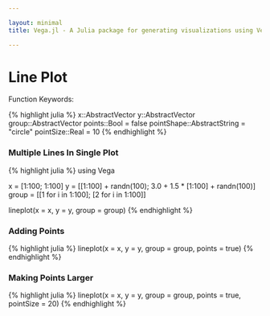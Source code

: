 ```yaml
---

layout: minimal
title: Vega.jl - A Julia package for generating visualizations using Vega

---
```


# Line Plot

Function Keywords:

{% highlight julia %}
x::AbstractVector
y::AbstractVector
group::AbstractVector
points::Bool = false
pointShape::AbstractString = "circle"
pointSize::Real = 10
{% endhighlight %}

### Multiple Lines In Single Plot
{% highlight julia %}
using Vega

x = [1:100; 1:100]
y = [[1:100] + randn(100); 3.0 + 1.5 * [1:100] + randn(100)]
group = [[1 for i in 1:100]; [2 for i in 1:100]]

lineplot(x = x, y = y, group = group)
{% endhighlight %}

<div id="lineplot"></div>
<script type="text/javascript">
parse("lineplot",
    {"name":"lineplot","height":450,"padding":"auto","marks":[{"marks":[{"properties":{"enter":{"stroke":{"field":"group","scale":"group"},"x":{"field":"x","scale":"x"},"strokeWidth":{"value":2},"y":{"field":"y","scale":"y"}}},"type":"line"}],"from":{"data":"table","transform":[{"groupby":["group"],"type":"facet"}]},"type":"group"}],"axes":[{"properties":{"title":{"fontSize":{"value":14}}},"title":"x","type":"x","scale":"x"},{"titleOffset":40,"properties":{"title":{"fontSize":{"value":14}}},"title":"y","type":"y","scale":"y"}],"data":[{"name":"table","values":[{"x":1,"y2":0,"group":1,"y":-0.21321369986580918},{"x":2,"y2":0,"group":1,"y":1.3985070732602853},{"x":3,"y2":0,"group":1,"y":2.8315969128222176},{"x":4,"y2":0,"group":1,"y":5.10847552856312},{"x":5,"y2":0,"group":1,"y":5.797644115914002},{"x":6,"y2":0,"group":1,"y":5.914610430797741},{"x":7,"y2":0,"group":1,"y":6.358133569529957},{"x":8,"y2":0,"group":1,"y":8.724427862853243},{"x":9,"y2":0,"group":1,"y":8.348623156839507},{"x":10,"y2":0,"group":1,"y":9.688147067106232},{"x":11,"y2":0,"group":1,"y":10.06112602165281},{"x":12,"y2":0,"group":1,"y":12.407836524004129},{"x":13,"y2":0,"group":1,"y":12.166519018329044},{"x":14,"y2":0,"group":1,"y":13.732125499038986},{"x":15,"y2":0,"group":1,"y":14.733586123242661},{"x":16,"y2":0,"group":1,"y":14.488612805533847},{"x":17,"y2":0,"group":1,"y":17.516473995333012},{"x":18,"y2":0,"group":1,"y":18.251977860211433},{"x":19,"y2":0,"group":1,"y":18.15792770870133},{"x":20,"y2":0,"group":1,"y":21.04063141312778},{"x":21,"y2":0,"group":1,"y":21.812152189304243},{"x":22,"y2":0,"group":1,"y":21.808301374717583},{"x":23,"y2":0,"group":1,"y":22.722977307050957},{"x":24,"y2":0,"group":1,"y":24.081096920490943},{"x":25,"y2":0,"group":1,"y":26.859041975538684},{"x":26,"y2":0,"group":1,"y":25.162163164847215},{"x":27,"y2":0,"group":1,"y":26.571685780072542},{"x":28,"y2":0,"group":1,"y":28.721574341634167},{"x":29,"y2":0,"group":1,"y":29.894064600438004},{"x":30,"y2":0,"group":1,"y":31.965721152914448},{"x":31,"y2":0,"group":1,"y":31.070567235019375},{"x":32,"y2":0,"group":1,"y":32.305612978826574},{"x":33,"y2":0,"group":1,"y":32.46357128268016},{"x":34,"y2":0,"group":1,"y":35.226342922540006},{"x":35,"y2":0,"group":1,"y":35.348539381967065},{"x":36,"y2":0,"group":1,"y":36.649149265710896},{"x":37,"y2":0,"group":1,"y":36.561535257826435},{"x":38,"y2":0,"group":1,"y":38.83016849547384},{"x":39,"y2":0,"group":1,"y":37.88531526555204},{"x":40,"y2":0,"group":1,"y":41.953830739664824},{"x":41,"y2":0,"group":1,"y":40.6704309868311},{"x":42,"y2":0,"group":1,"y":43.90959115734531},{"x":43,"y2":0,"group":1,"y":43.41137075670251},{"x":44,"y2":0,"group":1,"y":43.439708012187154},{"x":45,"y2":0,"group":1,"y":44.973493872253364},{"x":46,"y2":0,"group":1,"y":46.73305937810806},{"x":47,"y2":0,"group":1,"y":44.524780522197915},{"x":48,"y2":0,"group":1,"y":48.53010059957868},{"x":49,"y2":0,"group":1,"y":49.86780586391065},{"x":50,"y2":0,"group":1,"y":49.01557973572676},{"x":51,"y2":0,"group":1,"y":51.06983350683799},{"x":52,"y2":0,"group":1,"y":51.05888914249255},{"x":53,"y2":0,"group":1,"y":52.5115001831221},{"x":54,"y2":0,"group":1,"y":53.97393201664967},{"x":55,"y2":0,"group":1,"y":53.66053030674649},{"x":56,"y2":0,"group":1,"y":56.81971516458666},{"x":57,"y2":0,"group":1,"y":56.54959472971153},{"x":58,"y2":0,"group":1,"y":59.65139846648794},{"x":59,"y2":0,"group":1,"y":60.91139767808923},{"x":60,"y2":0,"group":1,"y":58.94542235843979},{"x":61,"y2":0,"group":1,"y":61.337909839945034},{"x":62,"y2":0,"group":1,"y":62.0909948309055},{"x":63,"y2":0,"group":1,"y":62.93246429097792},{"x":64,"y2":0,"group":1,"y":64.71022829267858},{"x":65,"y2":0,"group":1,"y":66.83522495852513},{"x":66,"y2":0,"group":1,"y":66.32649430944169},{"x":67,"y2":0,"group":1,"y":66.31951475210055},{"x":68,"y2":0,"group":1,"y":68.59769112425644},{"x":69,"y2":0,"group":1,"y":71.24129489433732},{"x":70,"y2":0,"group":1,"y":69.99823432374605},{"x":71,"y2":0,"group":1,"y":71.11322741154369},{"x":72,"y2":0,"group":1,"y":71.05344626161155},{"x":73,"y2":0,"group":1,"y":74.85440091977581},{"x":74,"y2":0,"group":1,"y":75.55317648562344},{"x":75,"y2":0,"group":1,"y":75.45503129141386},{"x":76,"y2":0,"group":1,"y":76.0223616001447},{"x":77,"y2":0,"group":1,"y":74.92783509731498},{"x":78,"y2":0,"group":1,"y":78.43358351371874},{"x":79,"y2":0,"group":1,"y":78.42153512627573},{"x":80,"y2":0,"group":1,"y":81.0553229766386},{"x":81,"y2":0,"group":1,"y":80.92601877652054},{"x":82,"y2":0,"group":1,"y":83.42152175231054},{"x":83,"y2":0,"group":1,"y":83.14269072793677},{"x":84,"y2":0,"group":1,"y":82.66049263182241},{"x":85,"y2":0,"group":1,"y":84.1226306401764},{"x":86,"y2":0,"group":1,"y":86.3227262400373},{"x":87,"y2":0,"group":1,"y":86.91795276393403},{"x":88,"y2":0,"group":1,"y":86.9567853292563},{"x":89,"y2":0,"group":1,"y":87.57613065700745},{"x":90,"y2":0,"group":1,"y":91.01575331700467},{"x":91,"y2":0,"group":1,"y":90.2519113725953},{"x":92,"y2":0,"group":1,"y":91.17616274054065},{"x":93,"y2":0,"group":1,"y":94.92983067686791},{"x":94,"y2":0,"group":1,"y":94.46040371685923},{"x":95,"y2":0,"group":1,"y":94.36177173493158},{"x":96,"y2":0,"group":1,"y":95.18760778064903},{"x":97,"y2":0,"group":1,"y":97.69778288965564},{"x":98,"y2":0,"group":1,"y":98.42700274410771},{"x":99,"y2":0,"group":1,"y":98.46411758202628},{"x":100,"y2":0,"group":1,"y":99.99237690251375},{"x":1,"y2":0,"group":2,"y":3.9685809095608855},{"x":2,"y2":0,"group":2,"y":6.149192141676936},{"x":3,"y2":0,"group":2,"y":8.593510164930834},{"x":4,"y2":0,"group":2,"y":9.98002741794392},{"x":5,"y2":0,"group":2,"y":11.451741017455385},{"x":6,"y2":0,"group":2,"y":10.779480801437428},{"x":7,"y2":0,"group":2,"y":12.673383443036764},{"x":8,"y2":0,"group":2,"y":15.779652415816079},{"x":9,"y2":0,"group":2,"y":16.07431024737684},{"x":10,"y2":0,"group":2,"y":19.718430791034823},{"x":11,"y2":0,"group":2,"y":18.44486731156199},{"x":12,"y2":0,"group":2,"y":20.36963341907325},{"x":13,"y2":0,"group":2,"y":21.538324403291618},{"x":14,"y2":0,"group":2,"y":24.216897481249482},{"x":15,"y2":0,"group":2,"y":25.44331378078537},{"x":16,"y2":0,"group":2,"y":28.17716062504715},{"x":17,"y2":0,"group":2,"y":29.324767259984746},{"x":18,"y2":0,"group":2,"y":28.590212431477553},{"x":19,"y2":0,"group":2,"y":33.647350741958796},{"x":20,"y2":0,"group":2,"y":31.94460195122258},{"x":21,"y2":0,"group":2,"y":32.10993058176156},{"x":22,"y2":0,"group":2,"y":37.176152378517315},{"x":23,"y2":0,"group":2,"y":37.107742736814956},{"x":24,"y2":0,"group":2,"y":39.40000330874773},{"x":25,"y2":0,"group":2,"y":40.669962925596174},{"x":26,"y2":0,"group":2,"y":42.08993134457572},{"x":27,"y2":0,"group":2,"y":44.30713225843759},{"x":28,"y2":0,"group":2,"y":42.288610524025245},{"x":29,"y2":0,"group":2,"y":48.53422810409889},{"x":30,"y2":0,"group":2,"y":48.990086221864914},{"x":31,"y2":0,"group":2,"y":49.43089313321655},{"x":32,"y2":0,"group":2,"y":52.70011370097463},{"x":33,"y2":0,"group":2,"y":51.59397651674797},{"x":34,"y2":0,"group":2,"y":53.325677936525764},{"x":35,"y2":0,"group":2,"y":55.8915802885221},{"x":36,"y2":0,"group":2,"y":56.70748947211033},{"x":37,"y2":0,"group":2,"y":58.749497717585434},{"x":38,"y2":0,"group":2,"y":59.527144181456336},{"x":39,"y2":0,"group":2,"y":60.348222325162354},{"x":40,"y2":0,"group":2,"y":63.54229414658719},{"x":41,"y2":0,"group":2,"y":64.67848723143688},{"x":42,"y2":0,"group":2,"y":64.92756798228612},{"x":43,"y2":0,"group":2,"y":67.76726519535438},{"x":44,"y2":0,"group":2,"y":71.21237589264443},{"x":45,"y2":0,"group":2,"y":69.77569015550937},{"x":46,"y2":0,"group":2,"y":73.1012721388432},{"x":47,"y2":0,"group":2,"y":73.59417127368785},{"x":48,"y2":0,"group":2,"y":75.84215611638032},{"x":49,"y2":0,"group":2,"y":76.73475947093556},{"x":50,"y2":0,"group":2,"y":77.46857405209},{"x":51,"y2":0,"group":2,"y":79.9144765767943},{"x":52,"y2":0,"group":2,"y":82.08105451776464},{"x":53,"y2":0,"group":2,"y":81.14068541228696},{"x":54,"y2":0,"group":2,"y":83.0548092512663},{"x":55,"y2":0,"group":2,"y":83.18705331674356},{"x":56,"y2":0,"group":2,"y":86.6682304790251},{"x":57,"y2":0,"group":2,"y":89.35823774633533},{"x":58,"y2":0,"group":2,"y":88.81169496810575},{"x":59,"y2":0,"group":2,"y":91.29064909938221},{"x":60,"y2":0,"group":2,"y":95.16679912340854},{"x":61,"y2":0,"group":2,"y":94.64503334447201},{"x":62,"y2":0,"group":2,"y":95.91747999563408},{"x":63,"y2":0,"group":2,"y":97.92024281683334},{"x":64,"y2":0,"group":2,"y":99.20470318694356},{"x":65,"y2":0,"group":2,"y":102.1070866223268},{"x":66,"y2":0,"group":2,"y":100.91658655349063},{"x":67,"y2":0,"group":2,"y":104.70489423099393},{"x":68,"y2":0,"group":2,"y":103.361897018721},{"x":69,"y2":0,"group":2,"y":105.24580823943818},{"x":70,"y2":0,"group":2,"y":106.76836951385988},{"x":71,"y2":0,"group":2,"y":110.06286156236393},{"x":72,"y2":0,"group":2,"y":109.88685994626938},{"x":73,"y2":0,"group":2,"y":112.55098178782217},{"x":74,"y2":0,"group":2,"y":114.07303570647427},{"x":75,"y2":0,"group":2,"y":113.55428122965438},{"x":76,"y2":0,"group":2,"y":116.83012081628749},{"x":77,"y2":0,"group":2,"y":119.12410650710446},{"x":78,"y2":0,"group":2,"y":118.93813378644354},{"x":79,"y2":0,"group":2,"y":120.17540213210881},{"x":80,"y2":0,"group":2,"y":124.40636982141221},{"x":81,"y2":0,"group":2,"y":124.44990914337959},{"x":82,"y2":0,"group":2,"y":124.88115555001386},{"x":83,"y2":0,"group":2,"y":124.88515959908439},{"x":84,"y2":0,"group":2,"y":128.98540062176556},{"x":85,"y2":0,"group":2,"y":129.89088154610207},{"x":86,"y2":0,"group":2,"y":133.02668234574597},{"x":87,"y2":0,"group":2,"y":133.94745458144092},{"x":88,"y2":0,"group":2,"y":134.42659505555756},{"x":89,"y2":0,"group":2,"y":134.9094695238586},{"x":90,"y2":0,"group":2,"y":138.85635910791504},{"x":91,"y2":0,"group":2,"y":138.13986278789577},{"x":92,"y2":0,"group":2,"y":142.05487993405137},{"x":93,"y2":0,"group":2,"y":141.16082214190453},{"x":94,"y2":0,"group":2,"y":143.40996538818},{"x":95,"y2":0,"group":2,"y":146.4727249582702},{"x":96,"y2":0,"group":2,"y":145.1238504449773},{"x":97,"y2":0,"group":2,"y":149.26984625418515},{"x":98,"y2":0,"group":2,"y":150.52203209488368},{"x":99,"y2":0,"group":2,"y":151.3308497817558},{"x":100,"y2":0,"group":2,"y":153.52865134160825}]}],"scales":[{"name":"x","range":"width","domain":{"data":"table","field":"x"},"type":"linear"},{"name":"y","range":"height","domain":{"data":"table","field":"y"},"type":"linear"},{"name":"group","range":["rgb(166,206,227)","rgb( 31,120,180)","rgb(178,223,138)","rgb( 51,160, 44)","rgb(251,154,153)","rgb(227, 26, 28)","rgb(253,191,111)","rgb(255,127,  0)","rgb(202,178,214)","rgb(106, 61,154)","rgb(255,255,153)","rgb(177, 89, 40)"],"domain":{"data":"table","field":"group"},"type":"ordinal"}],"width":450,"legends":[{"title":"Group","fill":"group"}]}

	);
</script>

### Adding Points
{% highlight julia %}
lineplot(x = x, y = y, group = group, points = true)
{% endhighlight %}

<div id="lineplot2"></div>
<script type="text/javascript">
parse("lineplot2",
    {"name":"lineplot","height":450,"padding":"auto","marks":[{"marks":[{"properties":{"enter":{"stroke":{"field":"group","scale":"group"},"x":{"field":"x","scale":"x"},"strokeWidth":{"value":2},"y":{"field":"y","scale":"y"}}},"type":"line"},{"properties":{"enter":{"shape":{"value":"circle"},"stroke":{"field":"group","scale":"group"},"x":{"field":"x","scale":"x"},"strokeWidth":{"value":2},"size":{"value":10},"y":{"field":"y","scale":"y"}}},"type":"symbol"}],"from":{"data":"table","transform":[{"groupby":["group"],"type":"facet"}]},"type":"group"}],"axes":[{"properties":{"title":{"fontSize":{"value":14}}},"title":"x","type":"x","scale":"x"},{"titleOffset":40,"properties":{"title":{"fontSize":{"value":14}}},"title":"y","type":"y","scale":"y"}],"data":[{"name":"table","values":[{"x":1,"y2":0,"group":1,"y":-0.21321369986580918},{"x":2,"y2":0,"group":1,"y":1.3985070732602853},{"x":3,"y2":0,"group":1,"y":2.8315969128222176},{"x":4,"y2":0,"group":1,"y":5.10847552856312},{"x":5,"y2":0,"group":1,"y":5.797644115914002},{"x":6,"y2":0,"group":1,"y":5.914610430797741},{"x":7,"y2":0,"group":1,"y":6.358133569529957},{"x":8,"y2":0,"group":1,"y":8.724427862853243},{"x":9,"y2":0,"group":1,"y":8.348623156839507},{"x":10,"y2":0,"group":1,"y":9.688147067106232},{"x":11,"y2":0,"group":1,"y":10.06112602165281},{"x":12,"y2":0,"group":1,"y":12.407836524004129},{"x":13,"y2":0,"group":1,"y":12.166519018329044},{"x":14,"y2":0,"group":1,"y":13.732125499038986},{"x":15,"y2":0,"group":1,"y":14.733586123242661},{"x":16,"y2":0,"group":1,"y":14.488612805533847},{"x":17,"y2":0,"group":1,"y":17.516473995333012},{"x":18,"y2":0,"group":1,"y":18.251977860211433},{"x":19,"y2":0,"group":1,"y":18.15792770870133},{"x":20,"y2":0,"group":1,"y":21.04063141312778},{"x":21,"y2":0,"group":1,"y":21.812152189304243},{"x":22,"y2":0,"group":1,"y":21.808301374717583},{"x":23,"y2":0,"group":1,"y":22.722977307050957},{"x":24,"y2":0,"group":1,"y":24.081096920490943},{"x":25,"y2":0,"group":1,"y":26.859041975538684},{"x":26,"y2":0,"group":1,"y":25.162163164847215},{"x":27,"y2":0,"group":1,"y":26.571685780072542},{"x":28,"y2":0,"group":1,"y":28.721574341634167},{"x":29,"y2":0,"group":1,"y":29.894064600438004},{"x":30,"y2":0,"group":1,"y":31.965721152914448},{"x":31,"y2":0,"group":1,"y":31.070567235019375},{"x":32,"y2":0,"group":1,"y":32.305612978826574},{"x":33,"y2":0,"group":1,"y":32.46357128268016},{"x":34,"y2":0,"group":1,"y":35.226342922540006},{"x":35,"y2":0,"group":1,"y":35.348539381967065},{"x":36,"y2":0,"group":1,"y":36.649149265710896},{"x":37,"y2":0,"group":1,"y":36.561535257826435},{"x":38,"y2":0,"group":1,"y":38.83016849547384},{"x":39,"y2":0,"group":1,"y":37.88531526555204},{"x":40,"y2":0,"group":1,"y":41.953830739664824},{"x":41,"y2":0,"group":1,"y":40.6704309868311},{"x":42,"y2":0,"group":1,"y":43.90959115734531},{"x":43,"y2":0,"group":1,"y":43.41137075670251},{"x":44,"y2":0,"group":1,"y":43.439708012187154},{"x":45,"y2":0,"group":1,"y":44.973493872253364},{"x":46,"y2":0,"group":1,"y":46.73305937810806},{"x":47,"y2":0,"group":1,"y":44.524780522197915},{"x":48,"y2":0,"group":1,"y":48.53010059957868},{"x":49,"y2":0,"group":1,"y":49.86780586391065},{"x":50,"y2":0,"group":1,"y":49.01557973572676},{"x":51,"y2":0,"group":1,"y":51.06983350683799},{"x":52,"y2":0,"group":1,"y":51.05888914249255},{"x":53,"y2":0,"group":1,"y":52.5115001831221},{"x":54,"y2":0,"group":1,"y":53.97393201664967},{"x":55,"y2":0,"group":1,"y":53.66053030674649},{"x":56,"y2":0,"group":1,"y":56.81971516458666},{"x":57,"y2":0,"group":1,"y":56.54959472971153},{"x":58,"y2":0,"group":1,"y":59.65139846648794},{"x":59,"y2":0,"group":1,"y":60.91139767808923},{"x":60,"y2":0,"group":1,"y":58.94542235843979},{"x":61,"y2":0,"group":1,"y":61.337909839945034},{"x":62,"y2":0,"group":1,"y":62.0909948309055},{"x":63,"y2":0,"group":1,"y":62.93246429097792},{"x":64,"y2":0,"group":1,"y":64.71022829267858},{"x":65,"y2":0,"group":1,"y":66.83522495852513},{"x":66,"y2":0,"group":1,"y":66.32649430944169},{"x":67,"y2":0,"group":1,"y":66.31951475210055},{"x":68,"y2":0,"group":1,"y":68.59769112425644},{"x":69,"y2":0,"group":1,"y":71.24129489433732},{"x":70,"y2":0,"group":1,"y":69.99823432374605},{"x":71,"y2":0,"group":1,"y":71.11322741154369},{"x":72,"y2":0,"group":1,"y":71.05344626161155},{"x":73,"y2":0,"group":1,"y":74.85440091977581},{"x":74,"y2":0,"group":1,"y":75.55317648562344},{"x":75,"y2":0,"group":1,"y":75.45503129141386},{"x":76,"y2":0,"group":1,"y":76.0223616001447},{"x":77,"y2":0,"group":1,"y":74.92783509731498},{"x":78,"y2":0,"group":1,"y":78.43358351371874},{"x":79,"y2":0,"group":1,"y":78.42153512627573},{"x":80,"y2":0,"group":1,"y":81.0553229766386},{"x":81,"y2":0,"group":1,"y":80.92601877652054},{"x":82,"y2":0,"group":1,"y":83.42152175231054},{"x":83,"y2":0,"group":1,"y":83.14269072793677},{"x":84,"y2":0,"group":1,"y":82.66049263182241},{"x":85,"y2":0,"group":1,"y":84.1226306401764},{"x":86,"y2":0,"group":1,"y":86.3227262400373},{"x":87,"y2":0,"group":1,"y":86.91795276393403},{"x":88,"y2":0,"group":1,"y":86.9567853292563},{"x":89,"y2":0,"group":1,"y":87.57613065700745},{"x":90,"y2":0,"group":1,"y":91.01575331700467},{"x":91,"y2":0,"group":1,"y":90.2519113725953},{"x":92,"y2":0,"group":1,"y":91.17616274054065},{"x":93,"y2":0,"group":1,"y":94.92983067686791},{"x":94,"y2":0,"group":1,"y":94.46040371685923},{"x":95,"y2":0,"group":1,"y":94.36177173493158},{"x":96,"y2":0,"group":1,"y":95.18760778064903},{"x":97,"y2":0,"group":1,"y":97.69778288965564},{"x":98,"y2":0,"group":1,"y":98.42700274410771},{"x":99,"y2":0,"group":1,"y":98.46411758202628},{"x":100,"y2":0,"group":1,"y":99.99237690251375},{"x":1,"y2":0,"group":2,"y":3.9685809095608855},{"x":2,"y2":0,"group":2,"y":6.149192141676936},{"x":3,"y2":0,"group":2,"y":8.593510164930834},{"x":4,"y2":0,"group":2,"y":9.98002741794392},{"x":5,"y2":0,"group":2,"y":11.451741017455385},{"x":6,"y2":0,"group":2,"y":10.779480801437428},{"x":7,"y2":0,"group":2,"y":12.673383443036764},{"x":8,"y2":0,"group":2,"y":15.779652415816079},{"x":9,"y2":0,"group":2,"y":16.07431024737684},{"x":10,"y2":0,"group":2,"y":19.718430791034823},{"x":11,"y2":0,"group":2,"y":18.44486731156199},{"x":12,"y2":0,"group":2,"y":20.36963341907325},{"x":13,"y2":0,"group":2,"y":21.538324403291618},{"x":14,"y2":0,"group":2,"y":24.216897481249482},{"x":15,"y2":0,"group":2,"y":25.44331378078537},{"x":16,"y2":0,"group":2,"y":28.17716062504715},{"x":17,"y2":0,"group":2,"y":29.324767259984746},{"x":18,"y2":0,"group":2,"y":28.590212431477553},{"x":19,"y2":0,"group":2,"y":33.647350741958796},{"x":20,"y2":0,"group":2,"y":31.94460195122258},{"x":21,"y2":0,"group":2,"y":32.10993058176156},{"x":22,"y2":0,"group":2,"y":37.176152378517315},{"x":23,"y2":0,"group":2,"y":37.107742736814956},{"x":24,"y2":0,"group":2,"y":39.40000330874773},{"x":25,"y2":0,"group":2,"y":40.669962925596174},{"x":26,"y2":0,"group":2,"y":42.08993134457572},{"x":27,"y2":0,"group":2,"y":44.30713225843759},{"x":28,"y2":0,"group":2,"y":42.288610524025245},{"x":29,"y2":0,"group":2,"y":48.53422810409889},{"x":30,"y2":0,"group":2,"y":48.990086221864914},{"x":31,"y2":0,"group":2,"y":49.43089313321655},{"x":32,"y2":0,"group":2,"y":52.70011370097463},{"x":33,"y2":0,"group":2,"y":51.59397651674797},{"x":34,"y2":0,"group":2,"y":53.325677936525764},{"x":35,"y2":0,"group":2,"y":55.8915802885221},{"x":36,"y2":0,"group":2,"y":56.70748947211033},{"x":37,"y2":0,"group":2,"y":58.749497717585434},{"x":38,"y2":0,"group":2,"y":59.527144181456336},{"x":39,"y2":0,"group":2,"y":60.348222325162354},{"x":40,"y2":0,"group":2,"y":63.54229414658719},{"x":41,"y2":0,"group":2,"y":64.67848723143688},{"x":42,"y2":0,"group":2,"y":64.92756798228612},{"x":43,"y2":0,"group":2,"y":67.76726519535438},{"x":44,"y2":0,"group":2,"y":71.21237589264443},{"x":45,"y2":0,"group":2,"y":69.77569015550937},{"x":46,"y2":0,"group":2,"y":73.1012721388432},{"x":47,"y2":0,"group":2,"y":73.59417127368785},{"x":48,"y2":0,"group":2,"y":75.84215611638032},{"x":49,"y2":0,"group":2,"y":76.73475947093556},{"x":50,"y2":0,"group":2,"y":77.46857405209},{"x":51,"y2":0,"group":2,"y":79.9144765767943},{"x":52,"y2":0,"group":2,"y":82.08105451776464},{"x":53,"y2":0,"group":2,"y":81.14068541228696},{"x":54,"y2":0,"group":2,"y":83.0548092512663},{"x":55,"y2":0,"group":2,"y":83.18705331674356},{"x":56,"y2":0,"group":2,"y":86.6682304790251},{"x":57,"y2":0,"group":2,"y":89.35823774633533},{"x":58,"y2":0,"group":2,"y":88.81169496810575},{"x":59,"y2":0,"group":2,"y":91.29064909938221},{"x":60,"y2":0,"group":2,"y":95.16679912340854},{"x":61,"y2":0,"group":2,"y":94.64503334447201},{"x":62,"y2":0,"group":2,"y":95.91747999563408},{"x":63,"y2":0,"group":2,"y":97.92024281683334},{"x":64,"y2":0,"group":2,"y":99.20470318694356},{"x":65,"y2":0,"group":2,"y":102.1070866223268},{"x":66,"y2":0,"group":2,"y":100.91658655349063},{"x":67,"y2":0,"group":2,"y":104.70489423099393},{"x":68,"y2":0,"group":2,"y":103.361897018721},{"x":69,"y2":0,"group":2,"y":105.24580823943818},{"x":70,"y2":0,"group":2,"y":106.76836951385988},{"x":71,"y2":0,"group":2,"y":110.06286156236393},{"x":72,"y2":0,"group":2,"y":109.88685994626938},{"x":73,"y2":0,"group":2,"y":112.55098178782217},{"x":74,"y2":0,"group":2,"y":114.07303570647427},{"x":75,"y2":0,"group":2,"y":113.55428122965438},{"x":76,"y2":0,"group":2,"y":116.83012081628749},{"x":77,"y2":0,"group":2,"y":119.12410650710446},{"x":78,"y2":0,"group":2,"y":118.93813378644354},{"x":79,"y2":0,"group":2,"y":120.17540213210881},{"x":80,"y2":0,"group":2,"y":124.40636982141221},{"x":81,"y2":0,"group":2,"y":124.44990914337959},{"x":82,"y2":0,"group":2,"y":124.88115555001386},{"x":83,"y2":0,"group":2,"y":124.88515959908439},{"x":84,"y2":0,"group":2,"y":128.98540062176556},{"x":85,"y2":0,"group":2,"y":129.89088154610207},{"x":86,"y2":0,"group":2,"y":133.02668234574597},{"x":87,"y2":0,"group":2,"y":133.94745458144092},{"x":88,"y2":0,"group":2,"y":134.42659505555756},{"x":89,"y2":0,"group":2,"y":134.9094695238586},{"x":90,"y2":0,"group":2,"y":138.85635910791504},{"x":91,"y2":0,"group":2,"y":138.13986278789577},{"x":92,"y2":0,"group":2,"y":142.05487993405137},{"x":93,"y2":0,"group":2,"y":141.16082214190453},{"x":94,"y2":0,"group":2,"y":143.40996538818},{"x":95,"y2":0,"group":2,"y":146.4727249582702},{"x":96,"y2":0,"group":2,"y":145.1238504449773},{"x":97,"y2":0,"group":2,"y":149.26984625418515},{"x":98,"y2":0,"group":2,"y":150.52203209488368},{"x":99,"y2":0,"group":2,"y":151.3308497817558},{"x":100,"y2":0,"group":2,"y":153.52865134160825}]}],"scales":[{"name":"x","range":"width","domain":{"data":"table","field":"x"},"type":"linear"},{"name":"y","range":"height","domain":{"data":"table","field":"y"},"type":"linear"},{"name":"group","range":["rgb(166,206,227)","rgb( 31,120,180)","rgb(178,223,138)","rgb( 51,160, 44)","rgb(251,154,153)","rgb(227, 26, 28)","rgb(253,191,111)","rgb(255,127,  0)","rgb(202,178,214)","rgb(106, 61,154)","rgb(255,255,153)","rgb(177, 89, 40)"],"domain":{"data":"table","field":"group"},"type":"ordinal"}],"width":450,"legends":[{"title":"Group","fill":"group"}]}

	);
</script>

### Making Points Larger
{% highlight julia %}
lineplot(x = x, y = y, group = group, points = true, pointSize = 20)
{% endhighlight %}

<div id="lineplot3"></div>
<script type="text/javascript">
parse("lineplot3",
    {"name":"lineplot","height":450,"padding":"auto","marks":[{"marks":[{"properties":{"enter":{"stroke":{"field":"group","scale":"group"},"x":{"field":"x","scale":"x"},"strokeWidth":{"value":2},"y":{"field":"y","scale":"y"}}},"type":"line"},{"properties":{"enter":{"shape":{"value":"circle"},"stroke":{"field":"group","scale":"group"},"x":{"field":"x","scale":"x"},"strokeWidth":{"value":2},"size":{"value":20},"y":{"field":"y","scale":"y"}}},"type":"symbol"}],"from":{"data":"table","transform":[{"groupby":["group"],"type":"facet"}]},"type":"group"}],"axes":[{"properties":{"title":{"fontSize":{"value":14}}},"title":"x","type":"x","scale":"x"},{"titleOffset":40,"properties":{"title":{"fontSize":{"value":14}}},"title":"y","type":"y","scale":"y"}],"data":[{"name":"table","values":[{"x":1,"y2":0,"group":1,"y":-0.21321369986580918},{"x":2,"y2":0,"group":1,"y":1.3985070732602853},{"x":3,"y2":0,"group":1,"y":2.8315969128222176},{"x":4,"y2":0,"group":1,"y":5.10847552856312},{"x":5,"y2":0,"group":1,"y":5.797644115914002},{"x":6,"y2":0,"group":1,"y":5.914610430797741},{"x":7,"y2":0,"group":1,"y":6.358133569529957},{"x":8,"y2":0,"group":1,"y":8.724427862853243},{"x":9,"y2":0,"group":1,"y":8.348623156839507},{"x":10,"y2":0,"group":1,"y":9.688147067106232},{"x":11,"y2":0,"group":1,"y":10.06112602165281},{"x":12,"y2":0,"group":1,"y":12.407836524004129},{"x":13,"y2":0,"group":1,"y":12.166519018329044},{"x":14,"y2":0,"group":1,"y":13.732125499038986},{"x":15,"y2":0,"group":1,"y":14.733586123242661},{"x":16,"y2":0,"group":1,"y":14.488612805533847},{"x":17,"y2":0,"group":1,"y":17.516473995333012},{"x":18,"y2":0,"group":1,"y":18.251977860211433},{"x":19,"y2":0,"group":1,"y":18.15792770870133},{"x":20,"y2":0,"group":1,"y":21.04063141312778},{"x":21,"y2":0,"group":1,"y":21.812152189304243},{"x":22,"y2":0,"group":1,"y":21.808301374717583},{"x":23,"y2":0,"group":1,"y":22.722977307050957},{"x":24,"y2":0,"group":1,"y":24.081096920490943},{"x":25,"y2":0,"group":1,"y":26.859041975538684},{"x":26,"y2":0,"group":1,"y":25.162163164847215},{"x":27,"y2":0,"group":1,"y":26.571685780072542},{"x":28,"y2":0,"group":1,"y":28.721574341634167},{"x":29,"y2":0,"group":1,"y":29.894064600438004},{"x":30,"y2":0,"group":1,"y":31.965721152914448},{"x":31,"y2":0,"group":1,"y":31.070567235019375},{"x":32,"y2":0,"group":1,"y":32.305612978826574},{"x":33,"y2":0,"group":1,"y":32.46357128268016},{"x":34,"y2":0,"group":1,"y":35.226342922540006},{"x":35,"y2":0,"group":1,"y":35.348539381967065},{"x":36,"y2":0,"group":1,"y":36.649149265710896},{"x":37,"y2":0,"group":1,"y":36.561535257826435},{"x":38,"y2":0,"group":1,"y":38.83016849547384},{"x":39,"y2":0,"group":1,"y":37.88531526555204},{"x":40,"y2":0,"group":1,"y":41.953830739664824},{"x":41,"y2":0,"group":1,"y":40.6704309868311},{"x":42,"y2":0,"group":1,"y":43.90959115734531},{"x":43,"y2":0,"group":1,"y":43.41137075670251},{"x":44,"y2":0,"group":1,"y":43.439708012187154},{"x":45,"y2":0,"group":1,"y":44.973493872253364},{"x":46,"y2":0,"group":1,"y":46.73305937810806},{"x":47,"y2":0,"group":1,"y":44.524780522197915},{"x":48,"y2":0,"group":1,"y":48.53010059957868},{"x":49,"y2":0,"group":1,"y":49.86780586391065},{"x":50,"y2":0,"group":1,"y":49.01557973572676},{"x":51,"y2":0,"group":1,"y":51.06983350683799},{"x":52,"y2":0,"group":1,"y":51.05888914249255},{"x":53,"y2":0,"group":1,"y":52.5115001831221},{"x":54,"y2":0,"group":1,"y":53.97393201664967},{"x":55,"y2":0,"group":1,"y":53.66053030674649},{"x":56,"y2":0,"group":1,"y":56.81971516458666},{"x":57,"y2":0,"group":1,"y":56.54959472971153},{"x":58,"y2":0,"group":1,"y":59.65139846648794},{"x":59,"y2":0,"group":1,"y":60.91139767808923},{"x":60,"y2":0,"group":1,"y":58.94542235843979},{"x":61,"y2":0,"group":1,"y":61.337909839945034},{"x":62,"y2":0,"group":1,"y":62.0909948309055},{"x":63,"y2":0,"group":1,"y":62.93246429097792},{"x":64,"y2":0,"group":1,"y":64.71022829267858},{"x":65,"y2":0,"group":1,"y":66.83522495852513},{"x":66,"y2":0,"group":1,"y":66.32649430944169},{"x":67,"y2":0,"group":1,"y":66.31951475210055},{"x":68,"y2":0,"group":1,"y":68.59769112425644},{"x":69,"y2":0,"group":1,"y":71.24129489433732},{"x":70,"y2":0,"group":1,"y":69.99823432374605},{"x":71,"y2":0,"group":1,"y":71.11322741154369},{"x":72,"y2":0,"group":1,"y":71.05344626161155},{"x":73,"y2":0,"group":1,"y":74.85440091977581},{"x":74,"y2":0,"group":1,"y":75.55317648562344},{"x":75,"y2":0,"group":1,"y":75.45503129141386},{"x":76,"y2":0,"group":1,"y":76.0223616001447},{"x":77,"y2":0,"group":1,"y":74.92783509731498},{"x":78,"y2":0,"group":1,"y":78.43358351371874},{"x":79,"y2":0,"group":1,"y":78.42153512627573},{"x":80,"y2":0,"group":1,"y":81.0553229766386},{"x":81,"y2":0,"group":1,"y":80.92601877652054},{"x":82,"y2":0,"group":1,"y":83.42152175231054},{"x":83,"y2":0,"group":1,"y":83.14269072793677},{"x":84,"y2":0,"group":1,"y":82.66049263182241},{"x":85,"y2":0,"group":1,"y":84.1226306401764},{"x":86,"y2":0,"group":1,"y":86.3227262400373},{"x":87,"y2":0,"group":1,"y":86.91795276393403},{"x":88,"y2":0,"group":1,"y":86.9567853292563},{"x":89,"y2":0,"group":1,"y":87.57613065700745},{"x":90,"y2":0,"group":1,"y":91.01575331700467},{"x":91,"y2":0,"group":1,"y":90.2519113725953},{"x":92,"y2":0,"group":1,"y":91.17616274054065},{"x":93,"y2":0,"group":1,"y":94.92983067686791},{"x":94,"y2":0,"group":1,"y":94.46040371685923},{"x":95,"y2":0,"group":1,"y":94.36177173493158},{"x":96,"y2":0,"group":1,"y":95.18760778064903},{"x":97,"y2":0,"group":1,"y":97.69778288965564},{"x":98,"y2":0,"group":1,"y":98.42700274410771},{"x":99,"y2":0,"group":1,"y":98.46411758202628},{"x":100,"y2":0,"group":1,"y":99.99237690251375},{"x":1,"y2":0,"group":2,"y":3.9685809095608855},{"x":2,"y2":0,"group":2,"y":6.149192141676936},{"x":3,"y2":0,"group":2,"y":8.593510164930834},{"x":4,"y2":0,"group":2,"y":9.98002741794392},{"x":5,"y2":0,"group":2,"y":11.451741017455385},{"x":6,"y2":0,"group":2,"y":10.779480801437428},{"x":7,"y2":0,"group":2,"y":12.673383443036764},{"x":8,"y2":0,"group":2,"y":15.779652415816079},{"x":9,"y2":0,"group":2,"y":16.07431024737684},{"x":10,"y2":0,"group":2,"y":19.718430791034823},{"x":11,"y2":0,"group":2,"y":18.44486731156199},{"x":12,"y2":0,"group":2,"y":20.36963341907325},{"x":13,"y2":0,"group":2,"y":21.538324403291618},{"x":14,"y2":0,"group":2,"y":24.216897481249482},{"x":15,"y2":0,"group":2,"y":25.44331378078537},{"x":16,"y2":0,"group":2,"y":28.17716062504715},{"x":17,"y2":0,"group":2,"y":29.324767259984746},{"x":18,"y2":0,"group":2,"y":28.590212431477553},{"x":19,"y2":0,"group":2,"y":33.647350741958796},{"x":20,"y2":0,"group":2,"y":31.94460195122258},{"x":21,"y2":0,"group":2,"y":32.10993058176156},{"x":22,"y2":0,"group":2,"y":37.176152378517315},{"x":23,"y2":0,"group":2,"y":37.107742736814956},{"x":24,"y2":0,"group":2,"y":39.40000330874773},{"x":25,"y2":0,"group":2,"y":40.669962925596174},{"x":26,"y2":0,"group":2,"y":42.08993134457572},{"x":27,"y2":0,"group":2,"y":44.30713225843759},{"x":28,"y2":0,"group":2,"y":42.288610524025245},{"x":29,"y2":0,"group":2,"y":48.53422810409889},{"x":30,"y2":0,"group":2,"y":48.990086221864914},{"x":31,"y2":0,"group":2,"y":49.43089313321655},{"x":32,"y2":0,"group":2,"y":52.70011370097463},{"x":33,"y2":0,"group":2,"y":51.59397651674797},{"x":34,"y2":0,"group":2,"y":53.325677936525764},{"x":35,"y2":0,"group":2,"y":55.8915802885221},{"x":36,"y2":0,"group":2,"y":56.70748947211033},{"x":37,"y2":0,"group":2,"y":58.749497717585434},{"x":38,"y2":0,"group":2,"y":59.527144181456336},{"x":39,"y2":0,"group":2,"y":60.348222325162354},{"x":40,"y2":0,"group":2,"y":63.54229414658719},{"x":41,"y2":0,"group":2,"y":64.67848723143688},{"x":42,"y2":0,"group":2,"y":64.92756798228612},{"x":43,"y2":0,"group":2,"y":67.76726519535438},{"x":44,"y2":0,"group":2,"y":71.21237589264443},{"x":45,"y2":0,"group":2,"y":69.77569015550937},{"x":46,"y2":0,"group":2,"y":73.1012721388432},{"x":47,"y2":0,"group":2,"y":73.59417127368785},{"x":48,"y2":0,"group":2,"y":75.84215611638032},{"x":49,"y2":0,"group":2,"y":76.73475947093556},{"x":50,"y2":0,"group":2,"y":77.46857405209},{"x":51,"y2":0,"group":2,"y":79.9144765767943},{"x":52,"y2":0,"group":2,"y":82.08105451776464},{"x":53,"y2":0,"group":2,"y":81.14068541228696},{"x":54,"y2":0,"group":2,"y":83.0548092512663},{"x":55,"y2":0,"group":2,"y":83.18705331674356},{"x":56,"y2":0,"group":2,"y":86.6682304790251},{"x":57,"y2":0,"group":2,"y":89.35823774633533},{"x":58,"y2":0,"group":2,"y":88.81169496810575},{"x":59,"y2":0,"group":2,"y":91.29064909938221},{"x":60,"y2":0,"group":2,"y":95.16679912340854},{"x":61,"y2":0,"group":2,"y":94.64503334447201},{"x":62,"y2":0,"group":2,"y":95.91747999563408},{"x":63,"y2":0,"group":2,"y":97.92024281683334},{"x":64,"y2":0,"group":2,"y":99.20470318694356},{"x":65,"y2":0,"group":2,"y":102.1070866223268},{"x":66,"y2":0,"group":2,"y":100.91658655349063},{"x":67,"y2":0,"group":2,"y":104.70489423099393},{"x":68,"y2":0,"group":2,"y":103.361897018721},{"x":69,"y2":0,"group":2,"y":105.24580823943818},{"x":70,"y2":0,"group":2,"y":106.76836951385988},{"x":71,"y2":0,"group":2,"y":110.06286156236393},{"x":72,"y2":0,"group":2,"y":109.88685994626938},{"x":73,"y2":0,"group":2,"y":112.55098178782217},{"x":74,"y2":0,"group":2,"y":114.07303570647427},{"x":75,"y2":0,"group":2,"y":113.55428122965438},{"x":76,"y2":0,"group":2,"y":116.83012081628749},{"x":77,"y2":0,"group":2,"y":119.12410650710446},{"x":78,"y2":0,"group":2,"y":118.93813378644354},{"x":79,"y2":0,"group":2,"y":120.17540213210881},{"x":80,"y2":0,"group":2,"y":124.40636982141221},{"x":81,"y2":0,"group":2,"y":124.44990914337959},{"x":82,"y2":0,"group":2,"y":124.88115555001386},{"x":83,"y2":0,"group":2,"y":124.88515959908439},{"x":84,"y2":0,"group":2,"y":128.98540062176556},{"x":85,"y2":0,"group":2,"y":129.89088154610207},{"x":86,"y2":0,"group":2,"y":133.02668234574597},{"x":87,"y2":0,"group":2,"y":133.94745458144092},{"x":88,"y2":0,"group":2,"y":134.42659505555756},{"x":89,"y2":0,"group":2,"y":134.9094695238586},{"x":90,"y2":0,"group":2,"y":138.85635910791504},{"x":91,"y2":0,"group":2,"y":138.13986278789577},{"x":92,"y2":0,"group":2,"y":142.05487993405137},{"x":93,"y2":0,"group":2,"y":141.16082214190453},{"x":94,"y2":0,"group":2,"y":143.40996538818},{"x":95,"y2":0,"group":2,"y":146.4727249582702},{"x":96,"y2":0,"group":2,"y":145.1238504449773},{"x":97,"y2":0,"group":2,"y":149.26984625418515},{"x":98,"y2":0,"group":2,"y":150.52203209488368},{"x":99,"y2":0,"group":2,"y":151.3308497817558},{"x":100,"y2":0,"group":2,"y":153.52865134160825}]}],"scales":[{"name":"x","range":"width","domain":{"data":"table","field":"x"},"type":"linear"},{"name":"y","range":"height","domain":{"data":"table","field":"y"},"type":"linear"},{"name":"group","range":["rgb(166,206,227)","rgb( 31,120,180)","rgb(178,223,138)","rgb( 51,160, 44)","rgb(251,154,153)","rgb(227, 26, 28)","rgb(253,191,111)","rgb(255,127,  0)","rgb(202,178,214)","rgb(106, 61,154)","rgb(255,255,153)","rgb(177, 89, 40)"],"domain":{"data":"table","field":"group"},"type":"ordinal"}],"width":450,"legends":[{"title":"Group","fill":"group"}]}

	);
</script>